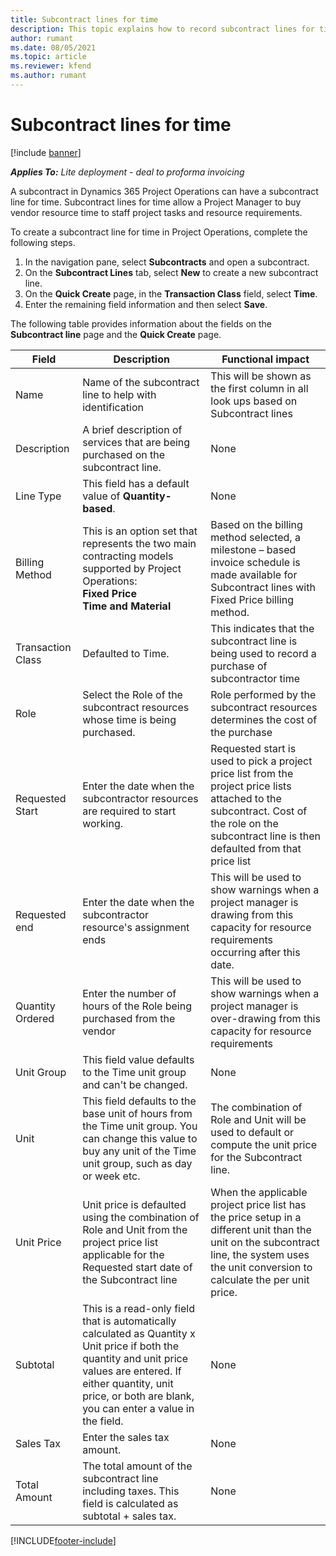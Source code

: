 ```yaml
---
title: Subcontract lines for time
description: This topic explains how to record subcontract lines for time and record the purchase of time from vendors.
author: rumant
ms.date: 08/05/2021
ms.topic: article
ms.reviewer: kfend 
ms.author: rumant
---
```


# Subcontract lines for time

[!include [banner](../../includes/dataverse-preview.md)]

_**Applies To:** Lite deployment - deal to proforma invoicing_

A subcontract in Dynamics 365 Project Operations can have a subcontract line for time. Subcontract lines for time allow a Project Manager to buy vendor resource time to staff project tasks and resource requirements.

To create a subcontract line for time in Project Operations, complete the following steps.

1. In the navigation pane, select **Subcontracts** and open a subcontract.
2. On the **Subcontract Lines** tab, select **New** to create a new subcontract line.
3. On the **Quick Create** page, in the **Transaction Class** field, select **Time**.
4. Enter the remaining field information and then select **Save**.

  The following table provides information about the fields on the **Subcontract line** page and the **Quick Create** page.

| **Field** | **Description** | **Functional impact** |
| --- | --- | --- |
| Name | Name of the subcontract line to help with identification | This will be shown as the first column in all look ups based on Subcontract lines |
| Description | A brief description of services that are being purchased on the subcontract line. |None |
| Line Type | 	This field has a default value of **Quantity-based**.| None |
| Billing Method | This is an option set that represents the two main contracting models supported by Project Operations: </br>  **Fixed Price** </br>  **Time and Material** | Based on the billing method selected, a milestone – based invoice schedule is made available for Subcontract lines with Fixed Price billing method. |
| Transaction Class | Defaulted to Time. | This indicates that the subcontract line is being used to record a purchase of subcontractor time |
| Role | Select the Role of the subcontract resources whose time is being purchased. | Role performed by the subcontract resources determines the cost of the purchase |
| Requested Start | Enter the date when the subcontractor resources are required to start working. | Requested start is used to pick a project price list from the project price lists attached to the subcontract. Cost of the role on the subcontract line is then defaulted from that price list |
| Requested end | Enter the date when the subcontractor resource's assignment ends | This will be used to show warnings when a project manager is drawing from this capacity for resource requirements occurring after this date. |
| Quantity Ordered | Enter the number of hours of the Role being purchased from the vendor | This will be used to show warnings when a project manager is over-drawing from this capacity for resource requirements |
| Unit Group | This field value defaults to the Time unit group and can't be changed. | None|
| Unit | This field defaults to the base unit of hours from the Time unit group. You can change this value to buy any unit of the Time unit group, such as day or week etc. | The combination of Role and Unit will be used to default or compute the unit price for the Subcontract line. |
| Unit Price | Unit price is defaulted using the combination of Role and Unit from the project price list applicable for the Requested start date of the Subcontract line | When the applicable project price list has the price setup in a different unit than the unit on the subcontract line, the system uses the unit conversion to calculate the per unit price. |
| Subtotal | 	This is a read-only field that is automatically calculated as Quantity x Unit price if both the quantity and unit price values are entered. If either quantity, unit price, or both are blank, you can enter a value in the field. | None|
| Sales Tax | 	Enter the sales tax amount. |None |
| Total Amount | The total amount of the subcontract line including taxes. This field is calculated as subtotal + sales tax.|None |

[!INCLUDE[footer-include](../../includes/footer-banner.md)]
